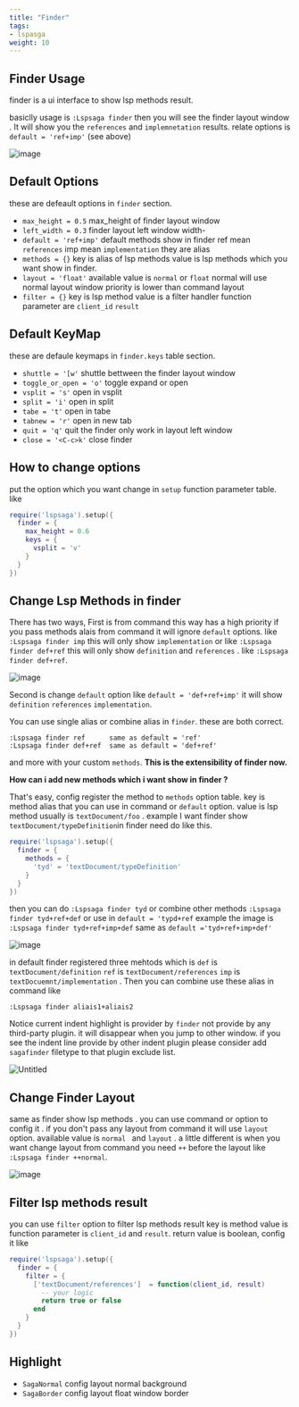 ```yaml
---
title: "Finder"
tags:
- lspasga
weight: 10
---
```


## Finder Usage

finder is a ui interface to show lsp methods result.

basiclly usage is `:Lspsaga finder` then you will see the finder layout window . It will show you the `references` and `implemnetation` results. relate options is `default = 'ref+imp'` (see above)

![image](https://github.com/nvimdev/lspsaga.nvim/assets/41671631/1d957dda-5825-4d15-8d5a-ca5dd7ca63a9)

## Default Options

these are defeault options in `finder` section.

- `max_height = 0.5`        max_height of finder layout window
- `left_width = 0.3`        finder layout left window width-
- `default = 'ref+imp'`     default methods show in finder ref mean `references` imp mean `implementation` they are alias 
- `methods = {}`            key is alias of lsp methods value is lsp methods which you want show in finder.
- `layout = 'float'`        available value is `normal` or `float` normal will use normal layout window priority is lower than command layout
- `filter = {}`             key is lsp method value is a filter handler function parameter are `client_id` `result`

## Default KeyMap

these are defaule keymaps in `finder.keys` table section.

- `shuttle = '[w'`       shuttle bettween the finder layout window
- `toggle_or_open = 'o'` toggle expand or open
- `vsplit = 's'`         open in vsplit
- `split = 'i'`          open in split
- `tabe = 't'`           open in tabe
- `tabnew = 'r'`         open in new tab
- `quit = 'q'`           quit the finder only work in layout left window
- `close = '<C-c>k'`     close finder

## How to change options

put the option which you want change in `setup` function parameter table. like

```lua
require('lspsaga').setup({
  finder = {
    max_height = 0.6
    keys = {
      vsplit = 'v'
    }
  }
})
```

## Change Lsp Methods in finder

There has two ways, First is from command this way has a high priority if you pass methods alais from command it will ignore `default` options. like `:Lspsaga finder imp` this will only show `implementation` or like `:Lspsaga finder def+ref` this will only show `definition` and `references` . like `:Lspsaga finder def+ref`.

![image](https://github.com/nvimdev/lspsaga.nvim/assets/41671631/27541a92-9691-4df3-8d18-c4b88ec4ce5e)

Second is change `default` option like `default = 'def+ref+imp'` it will show `definition` `references` `implementation`.

You can use single alias or combine alias in `finder`. these are both correct.

```vim
:Lspsaga finder ref      same as default = 'ref'
:Lspsaga finder def+ref  same as default = 'def+ref'
```

and more with your custom `methods`. **This is the extensibility of finder now.**

**How can i add new methods which i want show in finder ?**

That's easy, config register the method to `methods` option table. key is method alias that you can use in command or `default` option. value is lsp method usually is `textDocument/foo` . example I want finder show `textDocument/typeDefinition`in finder need do like this.

```lua
require('lspsaga').setup({
  finder = {
    methods = {
      'tyd' = 'textDocument/typeDefinition'
    }
  }
})
```

then you can do `:Lspsaga finder tyd` or combine other methods `:Lspsaga finder tyd+ref+def`  or use in `default = 'typd+ref`
example the image is `:Lspsaga finder tyd+ref+imp+def` same as `default ='tyd+ref+imp+def'`

![image](https://github.com/nvimdev/lspsaga.nvim/assets/41671631/fcf2bb52-288f-480d-9c9e-342b4f450da7)


in default finder registered three mehtods which is `def` is `textDocument/definition` `ref` is `textDocument/references` `imp` is `textDocuemnt/implementation` . Then you can combine use these alias in command like

```vim
:Lspsaga finder aliais1+aliais2
```

Notice current indent highlight is  provider by `finder` not provide by any third-party plugin. it will disappear when you jump to other window. if you see the indent line provide by other indent plugin please consider add `sagafinder` filetype to that plugin exclude list.

![Untitled](https://github.com/nvimdev/lspsaga.nvim/assets/41671631/009990db-5ba5-455b-ab3f-d9bd25904cf0)


## Change Finder Layout

same as finder show lsp methods . you can use command or option to config it . if you don't pass any layout from command it will use `layout` option. available value is `normal ` and `layout` . a little different is when you want change layout from command you need `++` before the layout like `:Lspsaga finder ++normal`.

![image](https://github.com/nvimdev/lspsaga.nvim/assets/41671631/df566e6f-fd45-47c2-a34e-b70ab248f400)

## Filter lsp methods result

you can use `filter` option to filter lsp methods result key is method value is function parameter is `client_id` and `result`. return value is boolean, config it like

```lua
require('lspsaga').setup({
  finder = {
    filter = {
      ['textDocument/references']  = function(client_id, result)
        -- your logic
        return true or false
      end
    }
  }
})
```

## Highlight

- `SagaNormal` config layout normal background
- `SagaBorder` config layout float window border
